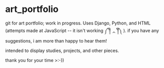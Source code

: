 # art_portfolio
git for art portfolio; work in progress. Uses Django, Python, and HTML (attempts made at JavaScript -- it isn't working ༼ ༎ຶ ᆺ ༎ຶ༽ ).
if you have any suggestions, i am more than happy to hear them!

intended to display studies, projects, and other pieces. 

thank you for your time >:-))
